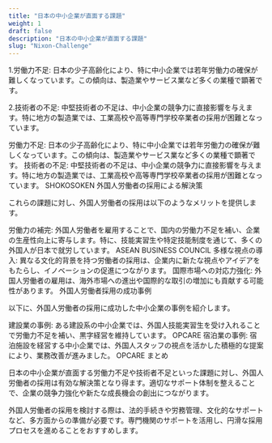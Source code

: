 ```yaml
---
title: "日本の中小企業が直面する課題"
weight: 1
draft: false
description: "日本の中小企業が直面する課題"
slug: "Nixon-Challenge"
---
```


1.労働力不足: 日本の少子高齢化により、特に中小企業では若年労働力の確保が難しくなっています。この傾向は、製造業やサービス業など多くの業種で顕著です。

2.技術者の不足: 中堅技術者の不足は、中小企業の競争力に直接影響を与えます。特に地方の製造業では、工業高校や高等専門学校卒業者の採用が困難となっています。

労働力不足: 日本の少子高齢化により、特に中小企業では若年労働力の確保が難しくなっています。この傾向は、製造業やサービス業など多くの業種で顕著です。
技術者の不足: 中堅技術者の不足は、中小企業の競争力に直接影響を与えます。特に地方の製造業では、工業高校や高等専門学校卒業者の採用が困難となっています。 
SHOKOSOKEN
外国人労働者の採用による解決策

これらの課題に対し、外国人労働者の採用は以下のようなメリットを提供します。

労働力の補完: 外国人労働者を雇用することで、国内の労働力不足を補い、企業の生産性向上に寄与します。特に、技能実習生や特定技能制度を通じて、多くの外国人が日本で就労しています。
ASEAN BUSINESS COUNCIL
多様な視点の導入: 異なる文化的背景を持つ労働者の採用は、企業内に新たな視点やアイデアをもたらし、イノベーションの促進につながります。
国際市場への対応力強化: 外国人労働者の雇用は、海外市場への進出や国際的な取引の増加にも貢献する可能性があります。
外国人労働者採用の成功事例

以下に、外国人労働者の採用に成功した中小企業の事例を紹介します。

建設業の事例: ある建設系の中小企業では、外国人技能実習生を受け入れることで労働力不足を補い、黒字経営を維持しています。 
OPCARE
宿泊業の事例: 宿泊施設を経営する中小企業では、外国人スタッフの視点を活かした積極的な提案により、業務改善が進みました。 
OPCARE
まとめ

日本の中小企業が直面する労働力不足や技術者不足といった課題に対し、外国人労働者の採用は有効な解決策となり得ます。適切なサポート体制を整えることで、企業の競争力強化や新たな成長機会の創出につながります。

外国人労働者の採用を検討する際は、法的手続きや労務管理、文化的なサポートなど、多方面からの準備が必要です。専門機関のサポートを活用し、円滑な採用プロセスを進めることをおすすめします。